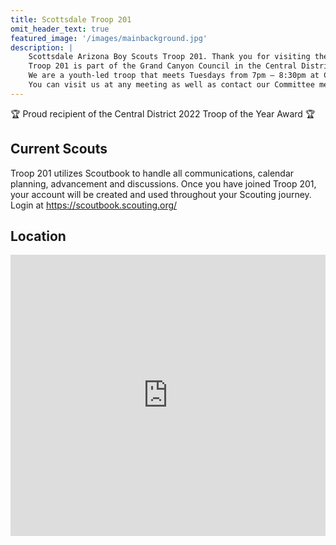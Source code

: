 ```yaml
---
title: Scottsdale Troop 201
omit_header_text: true
featured_image: '/images/mainbackground.jpg'
description: |
    Scottsdale Arizona Boy Scouts Troop 201. Thank you for visiting the Troop 201 website.
    Troop 201 is part of the Grand Canyon Council in the Central District.
    We are a youth-led troop that meets Tuesdays from 7pm – 8:30pm at Camelback Church of Christ.
    You can visit us at any meeting as well as contact our Committee members at info@aztroop201.org for more information.
---
```


:trophy: Proud recipient of the Central District 2022 Troop of the Year Award :trophy:


## Current Scouts

Troop 201 utilizes Scoutbook to handle all communications, calendar planning, advancement and discussions. Once you have joined Troop 201, your account will be created and used throughout your Scouting journey. Login at https://scoutbook.scouting.org/

## Location

<iframe src="https://www.google.com/maps/embed?pb=!1m18!1m12!1m3!1d831.7414567313057!2d-111.96797479513178!3d33.50226621085676!2m3!1f0!2f0!3f0!3m2!1i1024!2i768!4f13.1!3m3!1m2!1s0x872b0c63a4be2809%3A0x7c79e018451bd664!2sCamelback%20Church%20of%20Christ!5e0!3m2!1sen!2sus!4v1663542864524!5m2!1sen!2sus" width="100%" height="450" style="border:0;" allowfullscreen="" loading="lazy" referrerpolicy="no-referrer-when-downgrade"></iframe>
